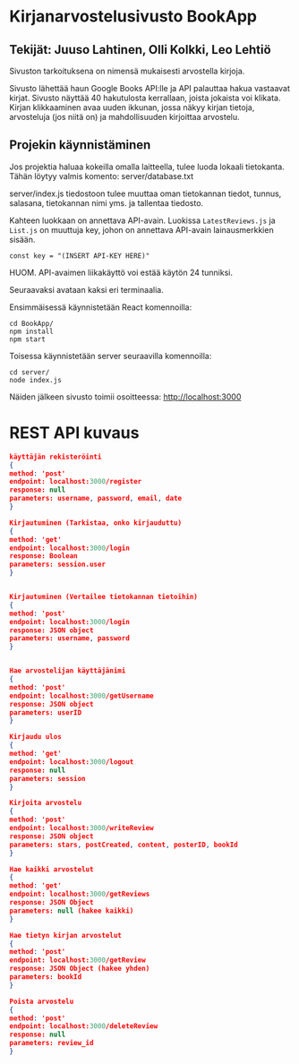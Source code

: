 # Kirjanarvostelusivusto BookApp

## Tekijät: Juuso Lahtinen, Olli Kolkki, Leo Lehtiö

Sivuston tarkoituksena on nimensä mukaisesti arvostella kirjoja.

Sivusto lähettää haun Google Books API:lle ja API palauttaa hakua vastaavat kirjat. Sivusto näyttää 40 hakutulosta kerrallaan, joista jokaista voi klikata. Kirjan klikkaaminen avaa uuden ikkunan, jossa näkyy kirjan tietoja, arvosteluja (jos niitä on) ja mahdollisuuden kirjoittaa arvostelu.

## Projekin käynnistäminen

Jos projektia haluaa kokeilla omalla laitteella, tulee luoda lokaali tietokanta. Tähän löytyy valmis komento: server/database.txt

server/index.js tiedostoon tulee muuttaa oman tietokannan tiedot, tunnus, salasana, tietokannan nimi yms. ja tallentaa tiedosto.

Kahteen luokkaan on annettava API-avain. Luokissa `LatestReviews.js` ja `List.js` on muuttuja key, johon on annettava API-avain lainausmerkkien sisään.

`const key = "(INSERT API-KEY HERE)"`

HUOM. API-avaimen liikakäyttö voi estää käytön 24 tunniksi.

Seuraavaksi avataan kaksi eri terminaalia.

Ensimmäisessä käynnistetään React komennoilla:
```
cd BookApp/
npm install
npm start
```

Toisessa käynnistetään server seuraavilla komennoilla:
```
cd server/
node index.js
```

Näiden jälkeen sivusto toimii osoitteessa: [http://localhost:3000](http://localhost:3000)

# REST API kuvaus

```json
käyttäjän rekisteröinti
{
method: 'post'
endpoint: localhost:3000/register
response: null
parameters: username, password, email, date
}

Kirjautuminen (Tarkistaa, onko kirjauduttu)
{
method: 'get'
endpoint: localhost:3000/login
response: Boolean
parameters: session.user
}


Kirjautuminen (Vertailee tietokannan tietoihin)
{
method: 'post'
endpoint: localhost:3000/login
response: JSON object
parameters: username, password
}


Hae arvostelijan käyttäjänimi
{
method: 'post'
endpoint: localhost:3000/getUsername
response: JSON object
parameters: userID
}

Kirjaudu ulos
{
method: 'get'
endpoint: localhost:3000/logout
response: null
parameters: session
}

Kirjoita arvostelu
{
method: 'post'
endpoint: localhost:3000/writeReview
response: JSON object
parameters: stars, postCreated, content, posterID, bookId
}

Hae kaikki arvostelut
{
method: 'get'
endpoint: localhost:3000/getReviews
response: JSON Object
parameters: null (hakee kaikki)
}

Hae tietyn kirjan arvostelut
{
method: 'post'
endpoint: localhost:3000/getReview
response: JSON Object (hakee yhden)
parameters: bookId
}

Poista arvostelu
{
method: 'post'
endpoint: localhost:3000/deleteReview
response: null
parameters: review_id
}
```